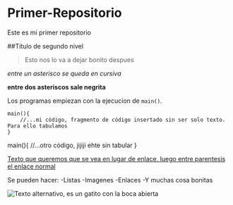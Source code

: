 # Primer-Repositorio

Este es mi primer repositorio

##Título de segundo nivel

>Esto nos lo va a dejar bonito despues 

*entre un asterisco se queda en cursiva*

**entre dos asteriscos sale negrita**

Los programas empiezan con la ejecucion de `main()`.
	
	main(){
		//...mi código, fragmento de código insertado sin ser solo texto. Para ello tabulamos
	}
main(){
	//...otro código, jijiji ehte sin tabular
}
	
	
[Texto que queremos que se vea en lugar de enlace, luego entre parentesis el enlace normal](URL "www.finofilipino.org")

Se pueden hacer:
	-Listas
	-Imagenes
	-Enlaces
	-Y muchas cosa bonitas

![Texto alternativo, es un gatito con la boca abierta](URL "https://i.ytimg.com/vi/UMkV8CJPTMU/maxresdefault.jpg")